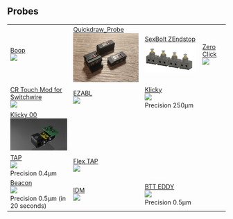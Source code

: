 ## Probes

<table>
<tr>
<td><a href="https://github.com/PrintersForAnts/Boop">Boop</br>
  <img src="https://github.com/PrintersForAnts/Boop/raw/main/beta_3/Images/def70163-3fc1-4d16-b291-b5826ff7d52b.png" style="width:200px;"/></a></br></td>
<td><a href="https://github.com/Annex-Engineering/Quickdraw_Probe">Quickdraw_Probe</br>
  <img src="https://github.com/Annex-Engineering/Quickdraw_Probe/raw/main/Images/Evolution.jpg" style="width:200px;"/></a></br></td>
<td><a href="https://github.com/VoronDesign/VoronUsers/tree/master/printer_mods/hartk1213/Voron2.4_SexBolt_ZEndstop">SexBolt ZEndstop</br>
  <img src="https://github.com/VoronDesign/VoronUsers/raw/master/printer_mods/hartk1213/Voron2.4_SexBolt_ZEndstop/Images/9.png" style="width:200px;"/></a></br></td>
<td><a href="https://github.com/zruncho3d/ZeroClick">Zero Click</br>
  <img src="https://github.com/zruncho3d/ZeroClick/raw/main/Renders/rear.png" style="width:200px;"/></a></br></td>
</tr>
  <tr>
    <td><a href="https://www.printables.com/fr/model/260473-voron-stealthburner-cr-touch-mod-for-switchwire-to">CR Touch Mod for Switchwire</br>
      <img src="https://media.printables.com/media/prints/260473/images/2328362_c0f1308a-2752-4980-95d8-348c2d820c45/thumbs/inside/1280x960/png/sb_cr_fullview.webp"style="width:200px;"/></a></br></td>
  <td><a href="https://www.printables.com/fr/model/260919-voron-stealthburner-ezabl-mount-adlx-remix-for-12m">EZABL</br>
      <img src="https://media.printables.com/media/prints/260919/images/2331407_aa40fdbc-b0d2-4e1f-b589-d61777c68005/thumbs/inside/1280x960/png/image_2022-08-17_160530948.webp"style="width:200px;"/></a></br></td>
  <td><a href="https://github.com/jlas1/Klicky-Probe">Klicky</br>
      <img src="https://github.com/jlas1/Klicky-Probe/raw/main/Probes/KlickyNG/Photos/klickyNG.png"style="width:200px;"/></a>
      </br>Precision 250µm</td>
  
  </tr>
  <tr>
    <td><a href="https://github.com/DW-Tas/Klicky-00">Klicky 00</br>
      <img src="https://github.com/DW-Tas/Klicky-00/raw/main/images/PCB_Klicky-00_Xol-Toolhead_render.png"style="width:200px;"/></a></br></td>
</tr>
  
  <tr>
    <td><a href="https://github.com/VoronDesign/Voron-Tap">TAP</br>
      <img src="https://www.3dlabtech.ca/wp-content/uploads/2022/12/Voron-Tap-kit.jpg"style="width:200px;"/></a></br>
      Precision 0.4μm</td>
     <td><a href="https://github.com/andrewmcgr/FlexTAP">Flex TAP</br>
      <img src="https://github.com/andrewmcgr/FlexTAP/raw/main/Images/front.jpg"style="width:200px;"/></a></br></td>
  </tr>

  <tr>
    <td><a href="https://beacon3d.com/">Beacon</br>
      <img src="https://beacon3d.com/wp-content/uploads/2023/11/RevD-her.png"style="width:200px;"/></a></br>
      Precision 0.5µm (in 20 seconds)</td>
      <td><a href="https://github.com/ModularPrintingSystem/IDM">IDM</br>
      <img src="https://3do.eu/5493-thickbox_default/idm-scanner-leveling-sensor-compatible-with-klipper.jpg"style="width:200px;"/></a></br></td>
       <td><a href="https://biqu.equipment/products/bigtreetech-eddy">BTT EDDY</br>
      <img src="https://biqu.equipment/cdn/shop/files/Eddyimage_2_1220x1220_crop_center.png"style="width:200px;"/></a></br>
       Precision 0.5µm</td>
  </tr>
</table>

